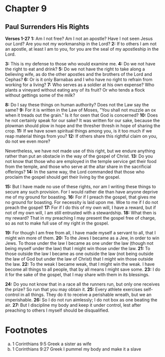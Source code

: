 # Chapter 9
## Paul Surrenders His Rights
**Verses 1-27**
**1:** Am I not free? Am I not an apostle? Have I not seen Jesus our Lord? Are you not my workmanship in the Lord?
**2:** If to others I am not an apostle, at least I am to you, for you are the seal of my apostleship in the Lord.

**3:** This is my defense to those who would examine me.
**4:** Do we not have the right to eat and drink?
**5:** Do we not have the right to take along a believing wife, as do the other apostles and the brothers of the Lord and Cephas?
**6:** Or is it only Barnabas and I who have no right to refrain from working for a living?
**7:** Who serves as a soldier at his own expense? Who plants a vineyard without eating any of its fruit? Or who tends a flock without gettings some of the milk?

**8:** Do I say these things on human authority? Does not the Law say the same?
**9:** For it is written in the Law of Moses, "You shall not muzzle an ox when it treads out the grain." Is it for oxen that God is concerned?
**10:** Does he not certainly speak for our sake? It was written for our sake, because the plowman should plow in hope and the thresher thresh in hope of sharing the crop.
**11:** If we have sown spiritual things among you, is it too much if we reap material things from you?
**12:** If others share this rightful claim on you, do not we even more?

Nevertheless, we have not made use of this right, but we endure anything rather than put an obstacle in the way of the gospel of Christ.
**13:** Do you not know that those who are employed in the temple service get their food from the temple, and those who serve at the altar share in the sacrificial offerings?
**14:** In the same way, the Lord commanded that those who proclaim the gospel should get their living by the gospel.

**15:** But I have made no use of these rights, nor am I writing these things to secure any such provision. For I would rather die than have anyone deprive me of my ground for boasting.
**16:** For if I preach the gospel, that gives me no ground for boasting. For necessity is laid upon me. Woe to me if I do not preach the gospel!
**17:** For if I do this of my own will, I have a reward, but if not of my own will, I am still entrusted with a stewardship.
**18:** What then is my reward? That in my preaching I may present the gospel free of charge, so as not to make full use of my right in the gospel.

**19:** For though I am free from all, I have made myself a servant to all, that I might win more of them.
**20:** To the Jews I became as a Jew, in order to win Jews. To those under the law I became as one under the law (though not being myself under the law) that I might win those under the law.
**21:** To those outside the law I became as one outside the law (not being outside the law of God but under the law of Christ) that I might win those outside the law.
**22:** To the weak I became weak, that I might win the weak. I have become all things to all people, that by all means I might save some.
**23:** I do it for the sake of the gospel, that I may share with them in its blessings.

**24:** Do you not know that in a race all the runners run, but only one receives the prize? So run that you may obtain it.
**25:** Every athlete exercises self-control in all things. They do it to receive a perishable wreath, but we an imperishable.
**26:** So I do not run aimlessly; I do not box as one beating the air.
**27:** But I discipline my body and keep it under control, lest after preaching to others I myself should be disqualified.

# Footnotes
<ol type='a'>
	<li>1 Corinthians 9:5 Greek a sister as wife</li>
	<li>1 Corinthians 9:27 Greek I pummel my body and make it a slave</li>
</ol>
